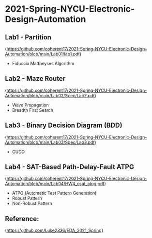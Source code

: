 # 2021-Spring-NYCU-Electronic-Design-Automation

## Lab1 - Partition
(https://github.com/coherent17/2021-Spring-NYCU-Electronic-Design-Automation/blob/main/Lab01/lab1.pdf)
*	Fiduccia Mattheyses Algorithm

## Lab2 - Maze Router
(https://github.com/coherent17/2021-Spring-NYCU-Electronic-Design-Automation/blob/main/Lab02/Spec/Lab2.pdf)
*	Wave Propagation
*	Breadth First Search

## Lab3 - Binary Decision Diagram (BDD)
(https://github.com/coherent17/2021-Spring-NYCU-Electronic-Design-Automation/blob/main/Lab03/Spec/Lab3.pdf)
*	CUDD

## Lab4 - SAT-Based Path-Delay-Fault ATPG
(https://github.com/coherent17/2021-Spring-NYCU-Electronic-Design-Automation/blob/main/Lab04/HW4_csat_atpg.pdf)
*	ATPG (Automatic Test Pattern Generation)
*	Robust Pattern
*	Non-Robust Pattern

## Reference:
(https://github.com/Luke2336/EDA_2021_Spring)
